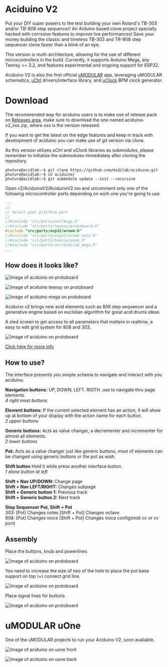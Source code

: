 # Aciduino V2

Put your DIY super powers to the test building your own Roland's TB-303 and/or TB-808 step sequencer! An Arduino based clone project specially hacked with corrosive features to improve live performances! Save your money building the classic and timeless TB-303 and TR-808 step sequencer clone faster than a blink of an eye.

This version is multi-architecture, allowing for the use of different microcontrollers in the build. Currently, it supports Arduino Mega, any Teensy >= 3.2, and features experimental and ongoing support for ESP32.

Aciduino V2 is also the first official [uMODULAR](https://github.com/midilab/uMODULAR) app, leveraging uMODULAR schematics, [uCtrl](https://github.com/midilab/uCtrl) drivers/interface library, and [uClock](https://github.com/midilab/uClock) BPM clock generator.

# Download

The recommended way for aciduino users is to make use of release pack on [Releases area](https://github.com/midilab/aciduino/releases), make sure to download the one named aciduino-v2_xxx.zip, where xxx is the version released.  
  
If you want to get the latest on the edge features and keep in track with development of aciduino you can make use of git version via clone.  
  
As this version utilizes uCtrl and uClock libraries as submodules, please remember to initialize the submodules immediately after cloning the repository.  

```console
phuture@acidlab:~$ git clone https://github.com/midilab/aciduino.git
phuture@acidlab:~$ cd aciduino/
phuture@acidlab:~$ git submodule update --init --recursive
```  

Open v2/AciduinoV2/AciduinoV2.ino and uncomment only one of the following microcontroller ports depending on wich one you're going to use.

```c
...
//
// Select your platform port
//
//#include "src/ports/avr/mega.h"
//#include "src/ports/teensy/protoboard.h"
#include "src/ports/esp32/wroom.h"
//#include "src/ports/esp32/wroom-ext1.h"
//#include "src/ports/teensy/uone.h"
//#include "src/ports/avr/midilab_mega.h"
...
```

## How does it looks like?

![Image of aciduino on protoboard](https://raw.githubusercontent.com/midilab/aciduino/master/v2/hardware/imgs/aciduino_v2_teensy_bb.jpg)

![Image of aciduino teensy on protoboard](https://raw.githubusercontent.com/midilab/aciduino/master/v2/hardware/imgs/aciduino_lite_v2-teensy.png)

![Image of aciduino mega on protoboard](https://raw.githubusercontent.com/midilab/aciduino/master/v2/hardware/imgs/aciduino_v2-avr_mega_bb.png)

Aciduino v2 brings new acid elements such as 808 step sequencer and a generative engine based on euclidian algorithm for great acid drums ideas.

A oled screen to get access to all parameters that matters in realtime, a easy to edit grid system for 808 and 303.

![Image of aciduino on protoboard](https://raw.githubusercontent.com/midilab/aciduino/master/v2/hardware/imgs/aciduino-v2-808-grid.jpg)

[Click here for more info](https://github.com/midilab/aciduino/tree/master/v2/)

## How to use?

The interface presents you simple schema to navigate and interact with you aciduino.

**Navigation buttons:** UP, DOWN, LEFT. RIGTH. use to navigate thru page elements.  
*4 right most buttons*  

**Element buttons:** If the current selected element has an action, it will show up at bottom of your display with the action name for each button.  
*2 upper buttons*  

**Generic buttons:** Acts as value changer, a decrementer and incrementer for almost all elements.  
*2 lower buttons*  

**Pot:** Acts as a value changer just like generic buttons, most of elements can be changed using generic buttons or the pot as wish.  

**Shift button** Hold it while press another interface button.  
*1 alone button at left*  

**Shift + Nav UP/DOWN:** Change page  
**Shift + Nav LEFT/RIGHT:** Changes subpage  
**Shift + Generic button 1:** Previous track  
**Shift + Generic button 2:** Next track  

**Step Sequencer Pot, Shift + Pot**  
303: [Pot] Changes notes [Shift + Pot] Changes octave   
808: [Pot] Changes voice [Shift + Pot] Changes voice config(midi cc or cv port)  

## Assembly

Place the buttons, knob and powerlines

![Image of aciduino on protoboard](https://raw.githubusercontent.com/midilab/aciduino/master/v2/hardware/imgs/step1.jpg)

You need to increase the size of two of the hole to place the pot base support on top (+) connect grid line.

![Image of aciduino on protoboard](https://raw.githubusercontent.com/midilab/aciduino/master/v2/hardware/imgs/step1_pot_placement.jpg)

Place signal lines for buttons

![Image of aciduino on protoboard](https://raw.githubusercontent.com/midilab/aciduino/master/v2/hardware/imgs/step2.jpg)

# uMODULAR uOne

One of the uMODULAR projects to run your Aciduino V2, soon avaliable.

![Image of aciduino on uone front](https://raw.githubusercontent.com/midilab/aciduino/master/v2/hardware/imgs/uone_umodular.jpg)

![Image of aciduino on uone back](https://raw.githubusercontent.com/midilab/aciduino/master/v2/hardware/imgs/uone_back.jpeg)
